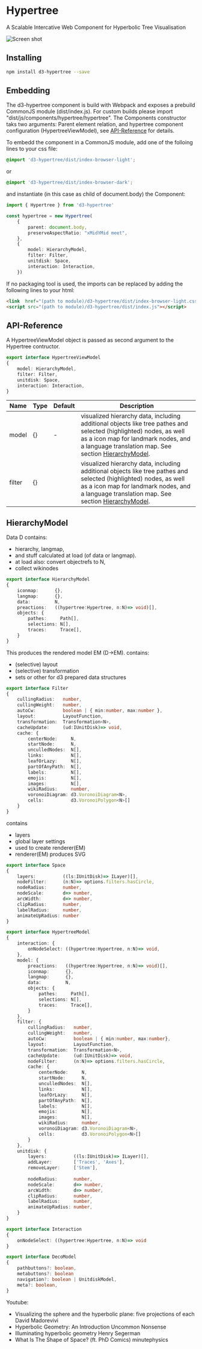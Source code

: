 # Hypertree

A Scalable Intercative Web Component for Hyperbolic Tree Visualisation

![Screen shot](res/img/screenshot.png?raw=true)

## Installing

```bash
npm install d3-hypertree --save
```

## Embedding
The d3-hypertree component is build with Webpack and exposes a prebuild CommonJS module (dist/index.js). For custom builds please import "dist/js/components/hypertree/hypertree".
The Components constructor taks two arguments: Parent element relation, 
and hypertree component configuration (HypertreeViewModel), see [API-Reference](#API-Reference) for details.

To embedd the component in a CommonJS module, add one of the folloing lines to your css file:

```css
@import 'd3-hypertree/dist/index-browser-light';
```
or
```css
@import 'd3-hypertree/dist/index-browser-dark';
```

and instantiate (in this case as child of document.body) the Component: 

```typescript
import { Hypertree } from 'd3-hypertree'

const hypertree = new Hypertree(
    {
        parent: document.body,
        preserveAspectRatio: "xMidYMid meet",
    },
    {
        model: HierarchyModel,
        filter: Filter,
        unitdisk: Space,
        interaction: Interaction,
    })
```

If no packaging tool is used, the imports can be replaced by adding the following lines to your html:

```html
<link  href="(path to module)/d3-hypertree/dist/index-browser-light.css" rel="stylesheet">
<script src="(path to module)/d3-hypertree/dist/index.js"></script>
```


## API-Reference

A HypertreeViewModel object is passed as second argument to the Hypertree contructor.


```typescript
export interface HypertreeViewModel
{    
    model: HierarchyModel,
    filter: Filter,
    unitdisk: Space,
    interaction: Interaction,
}
```


| Name            | Type            | Default       | Description            |         
|-----------------|-----------------|---------------|------------------------|
| model           | {}              | -             | visualized hierarchy data, including additional objects like tree pathes and selected (highlighted) nodes, as well as a icon map  for landmark nodes, and a language translation map. See section [HierarchyModel](#HierarchyModel).
| filter          | {}              |               | visualized hierarchy data, including additional objects like tree pathes and selected (highlighted) nodes, as well as a icon map  for landmark nodes, and a language translation map. See section [HierarchyModel](#HierarchyModel).


## HierarchyModel

Data D contains:
- hierarchy, langmap,
- and stuff calculated at load (of data or langmap).
- at load also: convert objectrefs to N,
- collect wikinodes

```typescript
export interface HierarchyModel
{   
    iconmap:      {},    
    langmap:      {},
    data:         N,
    preactions:   ((hypertree:Hypertree, n:N)=> void)[],
    objects: {
        pathes:     Path[],
        selections: N[],
        traces:     Trace[],
    }
}
```

This produces the rendered model EM (D->EM). contains:
- (selective) layout 
- (selective) transformation
- sets or other for d3 prepared data structures

```typescript
export interface Filter
{       
    cullingRadius:   number,
    cullingWeight:   number,
    autoCw:          boolean | { min:number, max:number }, 
    layout:          LayoutFunction,
    transformation:  Transformation<N>,
    cacheUpdate:     (ud:IUnitDisk)=> void,      
    cache: {
        centerNode:     N,
        startNode:      N,
        unculledNodes:  N[],
        links:          N[],
        leafOrLazy:     N[],                             
        partOfAnyPath:  N[],
        labels:         N[],
        emojis:         N[],
        images:         N[],                             
        wikiRadius:     number,                              
        voronoiDiagram: d3.VoronoiDiagram<N>,                              
        cells:          d3.VoronoiPolygon<N>[]
    }    
}
```

contains
- layers
- global layer settings
- used to create renderer(EM) 
- renderer(EM) produces SVG

```typescript
export interface Space
{   
    layers:          ((ls:IUnitDisk)=> ILayer)[],
    nodeFilter:      (n:N)=> options.filters.hasCircle,
    nodeRadius:      number,
    nodeScale:       d=> number,        
    arcWidth:        d=> number,        
    clipRadius:      number,                      
    labelRadius:     number,
    animateUpRadius: number    
}
```

```typescript
export interface HypertreeModel
{   
    interaction: {
        onNodeSelect: ((hypertree:Hypertree, n:N)=> void, 
    },
    model: {
        preactions:   ((hypertree:Hypertree, n:N)=> void)[],                      
        iconmap:      {},
        langmap:      {},
        data:         N,        
        objects: {
            pathes:     Path[],
            selections: N[],
            traces:     Trace[],
        }
    },
    filter: {
        cullingRadius:   number,
        cullingWeight:   number,
        autoCw:          boolean | { min:number, max:number}, 
        layout:          LayoutFunction,
        transformation:  Transformation<N>,
        cacheUpdate:     (ud:IUnitDisk)=> void,      
        nodeFilter:      (n:N)=> options.filters.hasCircle,
        cache: {
            centerNode:     N,
            startNode:      N,
            unculledNodes:  N[],
            links:          N[],
            leafOrLazy:     N[],                             
            partOfAnyPath:  N[],
            labels:         N[],
            emojis:         N[],
            images:         N[],                             
            wikiRadius:     number,                              
            voronoiDiagram: d3.VoronoiDiagram<N>,                              
            cells:          d3.VoronoiPolygon<N>[]
        }
    },
    unitdisk: {
        layers:          ((ls:IUnitDisk)=> ILayer)[],
        addLayer:        ['Traces', 'Axes'],
        removeLayer:     ['Stem'],
        
        nodeRadius:      number,
        nodeScale:       d=> number,        
        arcWidth:        d=> number,        
        clipRadius:      number,                      
        labelRadius:     number,
        animateUpRadius: number,
    }
}
```

```typescript
export interface Interaction
{   
    onNodeSelect: ((hypertree:Hypertree, n:N)=> void
}
```

```typescript
export interface DecoModel
{  
    pathbuttons?: boolean,
    metabuttons?: boolean            
    navigation?: boolean | UnitdiskModel,  
    meta?: boolean,  
}
```
Youtube:
- Visualizing the sphere and the hyperbolic plane: five projections of each
  David Madorevivi
- Hyperbolic Geometry: An Introduction
  Uncommon Nonsense
- Illuminating hyperbolic geometry
  Henry Segerman
- What Is The Shape of Space? (ft. PhD Comics)
  minutephysics
